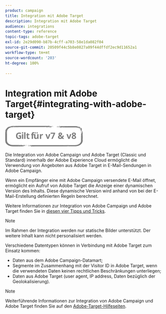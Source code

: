 ```yaml
---
product: campaign
title: Integration mit Adobe Target
description: Integration mit Adobe Target
audience: integrations
content-type: reference
topic-tags: adobe-target
exl-id: 2e29d090-b87b-4cff-a703-58e1da082f04
source-git-commit: 20509f44c5b8e0827a09f44dffdf2ec9d11652a1
workflow-type: tm+mt
source-wordcount: '203'
ht-degree: 100%

---
```


# Integration mit Adobe Target{#integrating-with-adobe-target}

![](../../assets/common.svg)

Die Integration von Adobe Campaign und Adobe Target (Classic und Standard) innerhalb der Adobe Experience Cloud ermöglicht die Verwendung von Angeboten aus Adobe Target in E-Mail-Sendungen in Adobe Campaign.

Wenn ein Empfänger eine mit Adobe Campaign versendete E-Mail öffnet, ermöglicht ein Aufruf von Adobe Target die Anzeige einer dynamischen Version des Inhalts. Diese dynamische Version wird anhand von bei der E-Mail-Erstellung definierten Regeln berechnet.

Weitere Informationen zur Integration von Adobe Campaign und Adobe Target finden Sie in [diesen vier Tipps und Tricks](https://www.adobe.com/content/dam/www/us/en/marketing/campaign/pdfs/Adobe_Campaign_for_Target_Tips_and_Tricks.pdf).
>[!NOTE]
>
>Im Rahmen der Integration werden nur statische Bilder unterstützt. Der weitere Inhalt kann nicht personalisiert werden.

Verschiedene Datentypen können in Verbindung mit Adobe Target zum Einsatz kommen:

* Daten aus dem Adobe Campaign-Datamart;
* Segmente im Zusammenhang mit der Visitor ID in Adobe Target, wenn die verwendeten Daten keinen rechtlichen Beschränkungen unterliegen;
* Daten aus Adobe Target (user agent, IP address, Daten bezüglich der Geolokalisierung).

>[!NOTE]
>
>Weiterführende Informationen zur Integration von Adobe Campaign und Adobe Target finden Sie auf den [Adobe-Target-Hilfeseiten](https://experienceleague.adobe.com/docs/target/using/integrate/campaign-and-target.html?lang=de).
